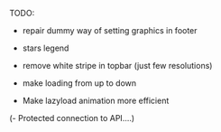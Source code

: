TODO:

- repair dummy way of setting graphics in footer
- stars legend
- remove white stripe in topbar (just few resolutions)

- make loading from up to down

- Make lazyload animation more efficient

(- Protected connection to API....)
